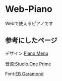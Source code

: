 # Web-Piano

Webで使えるピアノです

## 参考にしたページ

デザイン:[Piano Menu](https://codepen.io/tatsuya/pen/MYXVyz)

音源:[Studio One Prime](https://www.mi7.co.jp/products/presonus/studioone/prime/)

Font:[EB Garamond](https://fonts.google.com/specimen/EB+Garamond?category=Serif,Display,Monospace)